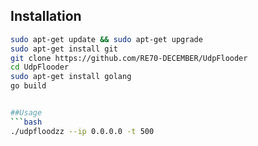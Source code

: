 
## Installation
```bash
sudo apt-get update && sudo apt-get upgrade
sudo apt-get install git 
git clone https://github.com/RE70-DECEMBER/UdpFlooder
cd UdpFlooder
sudo apt-get install golang
go build


##Usage
```bash
./udpfloodzz --ip 0.0.0.0 -t 500


